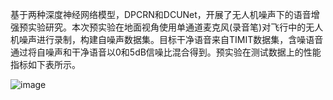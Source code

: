   基于两种深度神经网络模型，DPCRN和DCUNet，开展了无人机噪声下的语音增强预实验研究。本次预实验在地面视角使用单通道麦克风(录音笔)对飞行中的无人机噪声进行录制，构建自噪声数据集。目标干净语音来自TIMIT数据集，含噪语音通过将自噪声和干净语音以0和5dB信噪比混合得到。预实验在测试数据上的性能指标如下表所示。

![image](https://github.com/flchenwhu/Pre-Experiment-of-Drone-Noise-SE/assets/37844249/882d9bf1-b495-442e-8906-224e2101a4dc)
